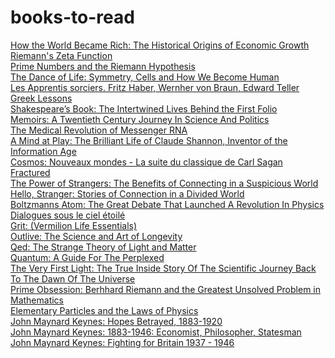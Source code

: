 # books-to-read
[How the World Became Rich: The Historical Origins of Economic Growth](https://www.amazon.fr/gp/product/1509540237/)
<br>
[Riemann's Zeta Function](https://www.amazon.fr/gp/product/0486417409/)
<br>
[Prime Numbers and the Riemann Hypothesis](https://www.amazon.fr/gp/product/1107499437/)
<br>
[The Dance of Life: Symmetry, Cells and How We Become Human](https://www.amazon.fr/gp/product/0753552957/)
<br>
[Les Apprentis sorciers. Fritz Haber, Wernher von Braun, Edward Teller](https://www.amazon.fr/gp/product/2020215152/)
<br>
[Greek Lessons](https://www.amazon.fr/gp/product/0241600278/)
<br>
[Shakespeare’s Book: The Intertwined Lives Behind the First Folio](https://www.amazon.fr/gp/product/0008238383/)
<br>
[Memoirs: A Twentieth Century Journey In Science And Politics](https://www.amazon.fr/gp/product/0738207780/)
<br>
[The Medical Revolution of Messenger RNA](https://www.amazon.fr/gp/product/1621824942/)
<br>
[A Mind at Play: The Brilliant Life of Claude Shannon, Inventor of the Information Age](https://www.amazon.fr/gp/product/144568277X/)
<br>
[Cosmos: Nouveaux mondes - La suite du classique de Carl Sagan](https://www.amazon.fr/gp/product/2017040967/)
<br>
[Fractured](https://www.amazon.fr/gp/product/0008463999/)
<br>
[The Power of Strangers: The Benefits of Connecting in a Suspicious World](https://www.amazon.fr/gp/product/0241986427/)
<br>
[Hello, Stranger: Stories of Connection in a Divided World](https://www.amazon.fr/gp/product/1783785667/)
<br>
[Boltzmanns Atom: The Great Debate That Launched A Revolution In Physics](https://www.amazon.fr/gp/product/1501142445/)
<br>
[Dialogues sous le ciel étoilé](https://www.amazon.fr/gp/product/2221157303/)
<br>
[Grit: (Vermilion Life Essentials)](https://www.amazon.fr/gp/product/1785042661/)
<br>
[Outlive: The Science and Art of Longevity](https://www.amazon.fr/gp/product/1785044540/)
<br>
[Qed: The Strange Theory of Light and Matter](https://www.amazon.fr/gp/product/0691164096/)
<br>
[Quantum: A Guide For The Perplexed](https://www.amazon.fr/gp/product/1780223951/)
<br>
[The Very First Light: The True Inside Story Of The Scientific Journey Back To The Dawn Of The Universe](https://www.amazon.fr/gp/product/0465015751/)
<br>
[Prime Obsession: Berhhard Riemann and the Greatest Unsolved Problem in Mathematics](https://www.amazon.fr/gp/product/0452285259/)
<br>
[Elementary Particles and the Laws of Physics](https://www.amazon.fr/gp/product/0521658624/)
<br>
[John Maynard Keynes: Hopes Betrayed, 1883-1920](https://www.amazon.fr/gp/product/033357379X/)
<br>
[John Maynard Keynes: 1883-1946: Economist, Philosopher, Statesman](https://www.amazon.fr/gp/product/0143036157/)
<br>
[John Maynard Keynes: Fighting for Britain 1937 - 1946](https://www.amazon.fr/gp/product/0333604563/)
<br>
